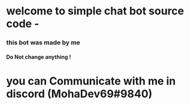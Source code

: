 # welcome to simple chat bot source code - 
### this bot was made by me
#### Do Not change anything !

# you can Communicate with me in discord (MohaDev69#9840) 





